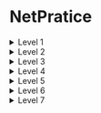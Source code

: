 # NetPratice


<details>
<summary>Level 1</summary>

Interface A1:</br>
  NetworkID: 104.99.23.0</br>
  First IP: 104.99.23.1</br>
  Last IP: 104.99.23.254</br>
  Broadcast: 104.99.23.255</br>

Interface D1:</br>
  NetworkID: 211.191.0.0</br>
  First IP: 211.191.0.1</br>
  Last IP: 211.191.255.254</br>
  Broadcast: 211.191.255.255</br>
  
![Screenshot from 2023-07-31 12-36-38](https://github.com/snowhp/NetPratice/assets/13867481/5f88070f-22cb-4947-bc5f-d97facd1b97c)  
</details>

<details>
<summary>Level 2</summary>

Interface A1:</br>
  NetworkID: 192.168.41.192</br>
  First IP: 192.168.41.193</br>
  Last IP: 192.168.41.223</br>
  Broadcast: 192.168.41.224</br>

Interface D1:</br>
  NetworkID: 192.167.41.0</br>
  First IP: 192.167.41.1</br>
  Last IP: 192.167.41.2</br>
  Broadcast: 192.167.41.3</br>
  
  ![Screenshot from 2023-07-31 12-52-56](https://github.com/snowhp/NetPratice/assets/13867481/90263eff-6914-4eb0-b151-fe48a1f58110)
</details>

<details>
<summary>Level 3</summary>

On this example all devices are on the same network</br>
Interface A1:</br>
  NetworkID: 104.198.140.0</br>
  First IP: 104.198.140.1</br>
  Last IP: 104.198.140.126</br>
  Broadcast: 104.198.140.127</br>
  
  ![Screenshot from 2023-07-31 14-39-52](https://github.com/snowhp/NetPratice/assets/13867481/e04a9c45-a39a-44d3-b93d-b8b3b664975c)  
</details>

<details>
<summary>Level 4</summary>

Interface A1:</br>
  NetworkID: 86.135.0.0</br>
  First IP: 86.135.0.1</br>
  Last IP: 86.135.127.254</br>
  Broadcast: 86.135.127.255</br>
  ![Screenshot from 2023-07-31 14-52-12](https://github.com/snowhp/NetPratice/assets/13867481/9edfba2d-99b1-4d98-b903-a06ad9360dd1)


</details>

<details>
<summary>Level 5</summary>

Interface A1:</br>
  NetworkID: 69.119.56.0</br>
  First IP: 69.119.56.1</br>
  Last IP: 69.119.56.126</br>
  Broadcast: 69.119.56.127</br>

Interface B1:</br>
  NetworkID: 163.34.64.0</br>
  First IP: 163.34.64.1</br>
  Last IP: 163.34.127.254</br>
  Broadcast: 163.34.127.255</br>
![Screenshot from 2023-07-31 15-11-51](https://github.com/snowhp/NetPratice/assets/13867481/5550a3f8-f6e2-400e-8dd4-d5737797edab)

</details>


<details>
<summary>Level 6</summary>

Interface A1:</br>
  NetworkID: 91.237.10.128</br>
  First IP: 91.237.10.129</br>
  Last IP: 91.237.10.254</br>
  Broadcast: 91.237.10.255</br>
![Screenshot from 2023-07-31 15-44-01](https://github.com/snowhp/NetPratice/assets/13867481/f6a6ede3-bc73-4fc1-8252-75ee5b594be8)

</details>

<details>
<summary>Level 7</summary>

Splitted into 3 different subnets to avoid overlap</br>
![Screenshot from 2023-07-31 17-39-49](https://github.com/snowhp/NetPratice/assets/13867481/750f7f23-3fed-4d18-9eca-fadd9dc2a545)



</details>
